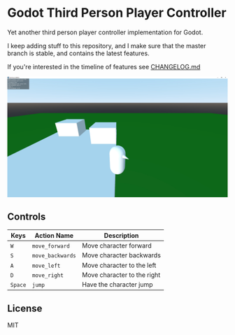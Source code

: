 # Godot Third Person Player Controller
Yet another third person player controller implementation for Godot.

I keep adding stuff to this repository, and I make sure that the master branch is stable, and contains the latest features.

If you're interested in the timeline of features see [CHANGELOG.md](./CHANGELOG.md)

![Screenshot](./screenshot.jpg)

## Controls
| Keys | Action Name | Description |
|------|-------------|-------------|
| `W` | `move_forward` | Move character forward |
| `S` | `move_backwards` | Move character backwards |
| `A` | `move_left` | Move character to the left |
| `D` | `move_right` | Move character to the right |
| `Space` | `jump` | Have the character jump |

## License
MIT
